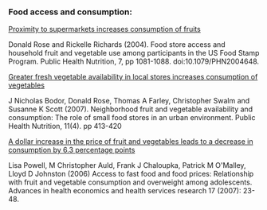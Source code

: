 ### Food access and consumption:

[Proximity to supermarkets increases consumption of fruits](http://www.journals.cambridge.org/action/displayAbstract?fromPage=online&aid=573876&fileId=S1368980004001399)

Donald Rose and Rickelle Richards (2004). Food store access and household fruit and vegetable use among participants in the US Food Stamp Program. Public Health Nutrition, 7, pp 1081-1088. doi:10.1079/PHN2004648.

[Greater fresh vegetable availability in local stores increases consumption of vegetables](http://www.prc.tulane.edu/uploads/Neighbourhood%20F%20and%20V%20availability%20and%20consumption_Role%20of%20small%20food%20stores%20in%20urban%20env.pdf)

J Nicholas Bodor, Donald Rose, Thomas A Farley, Christopher Swalm and Susanne K Scott (2007). Neighborhood fruit and vegetable availability and consumption: The role of small food stores in an urban environment. Public Health Nutrition, 11(4). pp 413-420

[A dollar increase in the price of fruit and vegetables leads to a decrease in consumption by 6.3 percentage points](http://www.bridgingthegapresearch.org/_asset/v8yth9/Powell_2006_AHEHSR.pdf)

Lisa Powell, M Christopher Auld, Frank J Chaloupka, Patrick M O'Malley, Lloyd D Johnston (2006) Access to fast food and food prices: Relationship with fruit and vegetable consumption and overweight among adolescents. Advances in health economics and health services research 17 (2007): 23-48.
